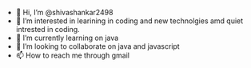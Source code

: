 - 👋 Hi, I’m @shivashankar2498
- 👀 I’m interested in learining in coding and new technolgies amd quiet intrested in coding.
- 🌱 I’m currently learning on java 
- 💞️ I’m looking to collaborate on java and javascript
- 📫 How to reach me through gmail

<!---
shivashankar2498/shivashankar2498 is a ✨ special ✨ repository because its `README.md` (this file) appears on your GitHub profile.
You can click the Preview link to take a look at your changes.
--->
